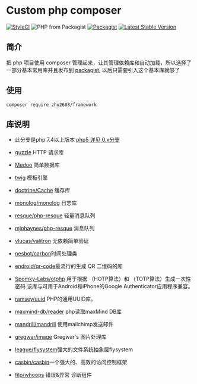 # Custom php composer
[![StyleCI](https://github.styleci.io/repos/106982497/shield?branch=master)](https://github.com/zhu2688/framework)
![PHP from Packagist](https://img.shields.io/packagist/php-v/zhu2688/framework.svg?style=flat-square)
[![Packagist](https://img.shields.io/packagist/l/zhu2688/framework.svg?style=flat-square)](https://packagist.org/packages/zhu2688/framework)
[![Latest Stable Version](http://img.shields.io/packagist/v/zhu2688/framework.svg?style=flat-square)](https://packagist.org/packages/zhu2688/framework)

## 简介

把 php 项目使用 composer 管理起来，让其管理依赖库和自动加载，所以选择了一部分基本常用库并且发布到 [packagist](https://packagist.org), 以后只需要引入这个基本库就够了

## 使用

```
composer require zhu2688/framework
```

## 库说明
* 此分支是php 7.4以上版本  [php5 详见 0.x分支](https://github.com/zhu2688/framework/tree/0.x)

* [guzzle](https://github.com/guzzle/guzzle) HTTP 请求库
* [Medoo](https://github.com/catfan/Medoo) 简单数据库
* [twig](https://github.com/twigphp/Twig) 模板引擎
* [doctrine/Cache](https://github.com/doctrine/cache) 缓存库
* [monolog/monolog](https://github.com/Seldaek/monolog) 日志库
* [resque/php-resque](https://github.com/resque/php-resque) 轻量消息队列 
* [mjphaynes/php-resque](https://github.com/mjphaynes/php-resque) 消息队列
* [vlucas/valitron](https://github.com/vlucas/valitron) 无依赖简单验证
* [nesbot/carbon](https://github.com/briannesbitt/Carbon)时间处理类
* [endroid/qr-code](https://github.com/endroid/qr-code)最流行的生成 QR 二维码的库
* [Spomky-Labs/otphp](https://github.com/Spomky-Labs/otphp) 用于根据 （HOTP算法）和 （TOTP算法）生成一次性密码 该库与可用于Android和iPhone的Google Authenticator应用程序兼容。
* [ramsey/uuid](https://github.com/ramsey/uuid) PHP的通用UUID库。
* [maxmind-db/reader](https://github.com/maxmind/MaxMind-DB-Reader-php) php读取maxMind DB库
* [mandrill/mandrill](https://bitbucket.org/mailchimp/mandrill-api-php/overview) 使用mailchimp发送邮件
* [gregwar/image](https://github.com/Gregwar/Image) Gregwar's 图片处理库
* [league/flysystem](https://github.com/thephpleague/flysystem)强大的文件系统抽象层flysystem
* [casbin/casbin](https://github.com/php-casbin/php-casbin)一个强大的、高效的访问控制框架
* [filp/whoops](https://github.com/filp/whoops) 错误&异常 诊断组件
